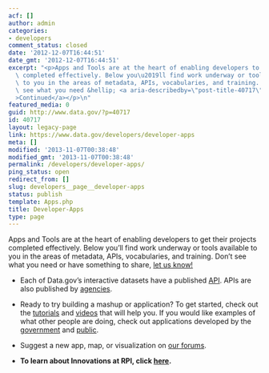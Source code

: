 ```yaml
---
acf: []
author: admin
categories:
- developers
comment_status: closed
date: '2012-12-07T16:44:51'
date_gmt: '2012-12-07T16:44:51'
excerpt: "<p>Apps and Tools are at the heart of enabling developers to get their projects\
  \ completed effectively. Below you\u2019ll find work underway or tools available\
  \ to you in the areas of metadata, APIs, vocabularies, and training. Don\u2019t\
  \ see what you need &hellip; <a aria-describedby=\"post-title-40717\" href=\"https://www.data.gov/developers/developer-apps\"\
  >Continued</a></p>\n"
featured_media: 0
guid: http://www.data.gov/?p=40717
id: 40717
layout: legacy-page
link: https://www.data.gov/developers/developer-apps
meta: []
modified: '2013-11-07T00:38:48'
modified_gmt: '2013-11-07T00:38:48'
permalink: /developers/developer-apps/
ping_status: open
redirect_from: []
slug: developers__page__developer-apps
status: publish
template: Apps.php
title: Developer-Apps
type: page
---
```

Apps and Tools are at the heart of enabling developers to get their projects completed effectively. Below you’ll find work underway or tools available to you in the areas of metadata, APIs, vocabularies, and training. Don’t see what you need or have something to share, [let us know!](/developers/page/developer-forums)


* Each of Data.gov’s interactive datasets have a published [API](http://explore.data.gov/catalog/next-gen). APIs are also published by [agencies](http://explore.data.gov/browse?Dataset-Information_Extended-Type=Data+Extraction+Tool&q=api).
* Ready to try building a mashup or application? To get started, check out the [tutorials](http://logd.tw.rpi.edu/tutorials) and [videos](http://logd.tw.rpi.edu/videos) that will help you. If you would like examples of what other people are doing, check out applications developed by the [government](https://explore.data.gov/catalog/apps) and [public](/developers/showcase).
* Suggest a new app, map, or visualization on [our forums](/developers/page/developer-forums).


* **To learn about Innovations at RPI, click [here](/developers/page/innovations-rpi "Innovations at RPI").**


